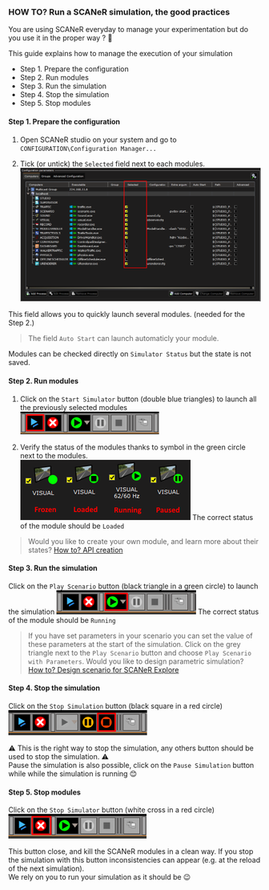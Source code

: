 ### HOW TO? Run a SCANeR simulation, the good practices

You are using SCANeR everyday to manage your experimentation but do you use it in the proper way ? 🤔

This guide explains how to manage the execution of your simulation
- Step 1. Prepare the configuration
- Step 2. Run modules
- Step 3. Run the simulation
- Step 4. Stop the simulation
- Step 5. Stop modules 

#### Step 1. Prepare the configuration

1. Open SCANeR studio on your system and go to `CONFIGURATION\Configuration Manager...`

2. Tick (or untick) the `Selected` field next to each modules.
![](./assets/ConfigManager.png)

This field allows you to quickly launch several modules. (needed for the Step 2.)  
>The field `Auto Start` can launch automaticly your module. 

Modules can be checked directly on `Simulator Status` but the state is not saved. 

#### Step 2. Run modules

1. Click on the `Start Simulator` button (double blue triangles) to launch all the previously selected modules
![](./assets/LaunchModules.png)

2. Verify the status of the modules thanks to symbol in the green circle next to the modules.  
![](./assets/ModuleStates.png)
The correct status of the module should be `Loaded`  

>Would you like to create your own module, and learn more about their states? [How to? API creation]()

#### Step 3. Run the simulation
Click on the `Play Scenario` button (black triangle in a green circle) to launch the simulation
![](./assets/LaunchSimu.png)
The correct status of the module should be `Running`  

>If you have set parameters in your scenario you can set the value of these parameters at the start of the simulation. Click on the grey triangle next to the `Play Scenario` button and choose `Play Scenario with Parameters`. Would you like to design parametric simulation? [How to? Design scenario for SCANeR Explore]()

#### Step 4. Stop the simulation
Click on the `Stop Simulation` button (black square in a red circle)  
![](./assets/StopSimu.png)

⚠ This is the right way to stop the simulation, any others button should be used to stop the simulation. ⚠  
Pause the simulation is also possible, click on the `Pause Simulation` button while while the simulation is running 😊

#### Step 5. Stop modules
Click on the `Stop Simulator` button (white cross in a red circle)  
![](./assets/StopModules.png)

This button close, and kill the SCANeR modules in a clean way. If you stop the simulation with this button inconsistencies can appear (e.g. at the reload of the next simulation).  
We rely on you to run your simulation as it should be 😉